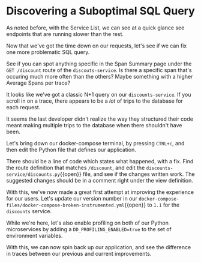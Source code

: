 # Discovering a Suboptimal SQL Query

As noted before, with the Service List, we can see at a quick glance see endpoints that are running slower than the rest.

Now that we've got the time down on our requests, let's see if we can fix one more problematic SQL query.

See if you can spot anything specific in the Span Summary page under the `GET /discount` route of the `discouts-service`. Is there a specific span that's occuring much more often than the others? Maybe something with a higher Average Spans per trace?

It looks like we've got a classic N+1 query on our `discounts-service`. If you scroll in on a trace, there appears to be a _lot_ of trips to the database for each request.

It seems the last developer didn't realize the way they structured their code meant making multiple trips to the database when there shouldn't have been. 

Let's bring down our docker-compose terminal, by pressing `CTRL+c`, and then edit the Python file that defines our application.

There should be a line of code which states what happened, with a fix. Find the route definition that matches `/discount`, and edit the `discounts-service/discounts.py`{{open}} file, and see if the changes written work. The suggested changes should be in a comment right under the view definition.

With this, we've now made a great first attempt at improving the experience for our users. Let's update our version number in our `docker-compose-files/docker-compose-broken-instrumented.yml`{{open}} to `1.1` for the `discounts` service.

While we're here, let's also enable profiling on both of our Python microservices by adding a `DD_PROFILING_ENABLED=true` to the set of environment variables.

With this, we can now spin back up our application, and see the difference in traces between our previous and current improvements.